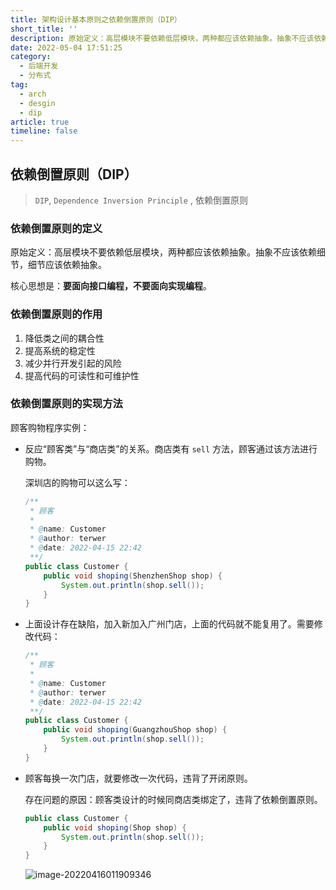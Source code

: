 ```yaml
---
title: 架构设计基本原则之依赖倒置原则（DIP）
short_title: ''
description: 原始定义：高层模块不要依赖低层模块，两种都应该依赖抽象。抽象不应该依赖细节，细节应该依赖抽象。
date: 2022-05-04 17:51:25
category:
  - 后端开发
  - 分布式
tag:
  - arch
  - desgin
  - dip
article: true
timeline: false
---
```

## 依赖倒置原则（DIP）

> `DIP`, `Dependence Inversion Principle` , 依赖倒置原则

### 依赖倒置原则的定义

原始定义：高层模块不要依赖低层模块，两种都应该依赖抽象。抽象不应该依赖细节，细节应该依赖抽象。

核心思想是：**要面向接口编程，不要面向实现编程**。

### 依赖倒置原则的作用

1. 降低类之间的耦合性
2. 提高系统的稳定性
3. 减少并行开发引起的风险
4. 提高代码的可读性和可维护性

### 依赖倒置原则的实现方法

顾客购物程序实例：

- 反应“顾客类”与“商店类”的关系。商店类有 `sell` 方法，顾客通过该方法进行购物。

  深圳店的购物可以这么写：

  ```java
  /**
   * 顾客
   *
   * @name: Customer
   * @author: terwer
   * @date: 2022-04-15 22:42
   **/
  public class Customer {
      public void shoping(ShenzhenShop shop) {
          System.out.println(shop.sell());
      }
  }
  ```

- 上面设计存在缺陷，加入新加入广州门店，上面的代码就不能复用了。需要修改代码：

  ```java
  /**
   * 顾客
   *
   * @name: Customer
   * @author: terwer
   * @date: 2022-04-15 22:42
   **/
  public class Customer {
      public void shoping(GuangzhouShop shop) {
          System.out.println(shop.sell());
      }
  }
  ```

- 顾客每换一次门店，就要修改一次代码，违背了开闭原则。

  存在问题的原因：顾客类设计的时候同商店类绑定了，违背了依赖倒置原则。

  ```java
  public class Customer {
      public void shoping(Shop shop) {
          System.out.println(shop.sell());
      }
  }
  ```

  ![image-20220416011909346](https://img1.terwer.space/image-20220416011909346.png)